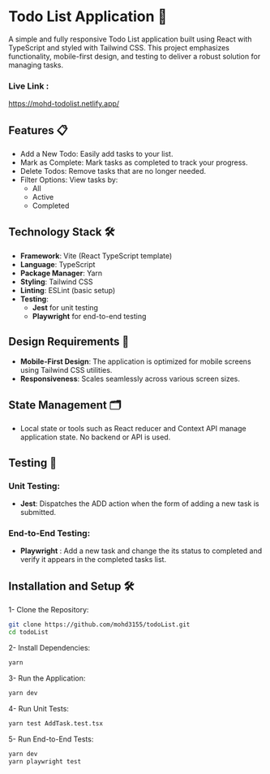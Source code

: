 # Todo List Application 🚀

A simple and fully responsive Todo List application built using React with TypeScript and styled with Tailwind CSS. This project emphasizes functionality, mobile-first design, and testing to deliver a robust solution for managing tasks.

### Live Link : 
https://mohd-todolist.netlify.app/

## Features 📋
- Add a New Todo: Easily add tasks to your list.
- Mark as Complete: Mark tasks as completed to track your progress.
- Delete Todos: Remove tasks that are no longer needed.
- Filter Options: View tasks by:
  * All
  * Active
  * Completed

## Technology Stack 🛠️
  - **Framework**: Vite (React TypeScript template)
  - **Language**: TypeScript
  - **Package Manager**: Yarn
  - **Styling**: Tailwind CSS
  - **Linting**: ESLint (basic setup)
  - **Testing**:
    * **Jest** for unit testing
    * **Playwright** for end-to-end testing

  ## Design Requirements 🎨
  - **Mobile-First Design**: The application is optimized for mobile screens using Tailwind CSS utilities.
  - **Responsiveness**: Scales seamlessly across various screen sizes.

  ## State Management 🗂️
  - Local state or tools such as React reducer and Context API manage application state. No backend or API is used.

  ## Testing 🧪
  ### Unit Testing:
  - **Jest**: Dispatches the ADD action when the form of adding a new task is submitted.
  ### End-to-End Testing:
  - **Playwright** : Add a new task and change the its status to completed and verify it appears in the completed tasks list.

  ## Installation and Setup 🛠️

  1- Clone the Repository:
  ```bash
  git clone https://github.com/mohd3155/todoList.git
  cd todoList
  ```
  2- Install Dependencies:
  ```bash
  yarn 
  ```
  3- Run the Application:
  ```bash
  yarn dev
  ```
  4- Run Unit Tests:
  ```bash
  yarn test AddTask.test.tsx
  ```
  5- Run End-to-End Tests:
  ```bash
  yarn dev
  yarn playwright test
  ``` 

